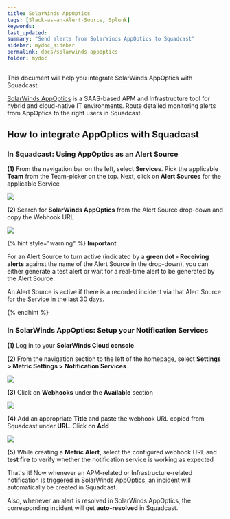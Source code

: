 ```yaml
---
title: SolarWinds AppOptics
tags: [Slack-as-an-Alert-Source, Splunk]
keywords: 
last_updated: 
summary: "Send alerts from SolarWinds AppOptics to Squadcast"
sidebar: mydoc_sidebar
permalink: docs/solarwinds-appoptics
folder: mydoc
---
```


This document will help you integrate SolarWinds AppOptics with Squadcast.

[SolarWinds AppOptics](https://www.solarwinds.com/appoptics) is a SAAS-based APM and Infrastructure tool for hybrid and cloud-native IT environments.
Route detailed monitoring alerts from AppOptics to the right users in Squadcast.

## How to integrate AppOptics with Squadcast

### In Squadcast: Using AppOptics as an Alert Source

**(1)** From the navigation bar on the left, select **Services**. Pick the applicable **Team** from the Team-picker on the top. Next, click on **Alert Sources** for the applicable Service

![](../../.gitbook/assets/alert\_source\_1.png)

**(2)** Search for **SolarWinds AppOptics** from the Alert Source drop-down and copy the Webhook URL

![](../../.gitbook/assets/appoptics\_1.png)

{% hint style="warning" %} 
<b>Important</b>
<p>For an Alert Source to turn active (indicated by a <b>green dot - Receiving alerts</b> against the name of the Alert Source in the drop-down), you can either generate a test alert or wait for a real-time alert to be generated by the Alert Source.</p>
<p>An Alert Source is active if there is a recorded incident via that Alert Source for the Service in the last 30 days.</p>
{% endhint %}

### In SolarWinds AppOptics: Setup your Notification Services

**(1)** Log in to your **SolarWinds Cloud console**

**(2)** From the navigation section to the left of the homepage, select  **Settings > Metric Settings > Notification Services**

![](../../.gitbook/assets/appoptics\_2.png)

**(3)** Click on **Webhooks** under the **Available** section

![](../../.gitbook/assets/appoptics\_3.png)

**(4)** Add an appropriate **Title** and paste the webhook URL copied from Squadcast under **URL**. Click on **Add**

![](../../.gitbook/assets/appoptics\_4.png)

**(5)** While creating a **Metric Alert**, select the configured webhook URL and **test fire** to verify whether the notification service is working as expected

That's it! Now whenever an APM-related or Infrastructure-related notification is triggered in SolarWinds AppOptics, an incident will automatically be created in Squadcast. 

Also, whenever an alert is resolved in SolarWinds AppOptics, the corresponding incident will get **auto-resolved** in Squadcast.